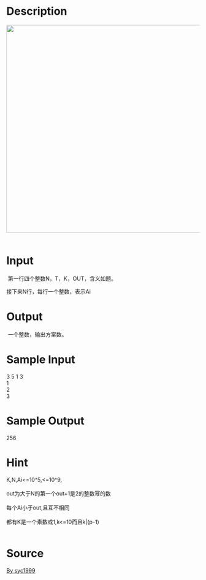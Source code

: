 
# Description

<div class="content"><p><img src="source/bzoj/3912/img/aHR0cHM6Ly9seWRzeS5jb20vSnVkZ2VPbmxpbmUvdXBsb2FkLzIwMTUwMy9hMi5QTkc=.PNG" width="922" height="542" alt=""/> </p></div>

# Input

<div class="content"><p> 第一行四个整数N，T，K，OUT，含义如题。</p>
<div>接下来N行，每行一个整数，表示Ai</div></div>

# Output

<div class="content"><p> 一个整数，输出方案数。</p></div>

# Sample Input

<div class="content"><span class="sampledata">3 5 1 3<br/>
1<br/>
2<br/>
3</span></div>

# Sample Output

<div class="content"><span class="sampledata">256</span></div>

# Hint

<div class="content"><p></p><div>K,N,Ai&lt;=10^5,&lt;=10^9,</div><br/>
<div>out为大于N的第一个out+1是2的整数幂的数</div><br/>
<div>每个Ai小于out,且互不相同</div><br/>
<div>都有K是一个素数或1,k&lt;=10而且k|(p-1)</div><br/>
<div></div><p></p></div>

# Source

<div class="content"><p><a href="problemset.php?search=By syc1999">By syc1999</a></p></div>

